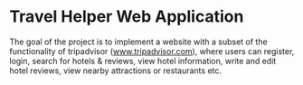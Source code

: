 # Travel Helper Web Application
The goal of the project is to implement a website with a subset of the functionality of tripadvisor (www.tripadvisor.com), where users can register, 
login, search for hotels & reviews, view hotel information, write and edit hotel reviews, 
view nearby attractions or restaurants etc. 


